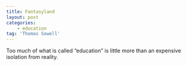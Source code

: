 ```yaml
---
title: Fantasyland
layout: post
categories:
    - education
tag: 'Thomas Sowell'
---
```


Too much of what is called “education” is little more than an expensive isolation from reality.
